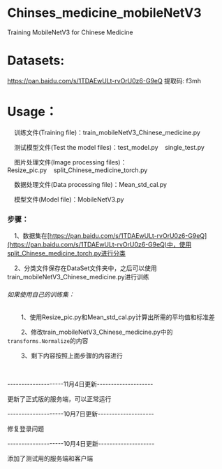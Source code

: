 # Chinses_medicine_mobileNetV3

Training MobileNetV3 for Chinese Medicine

# Datasets:

https://pan.baidu.com/s/1TDAEwULt-rvOrU0z6-G9eQ 提取码: f3mh 

# Usage：

    训练文件(Training file)：train_mobileNetV3_Chinese_medicine.py

    测试模型文件(Test the model files)：test_model.py    single_test.py

    图片处理文件(Image processing files)：Resize_pic.py    split_Chinese_medicine_torch.py

    数据处理文件(Data processing file)：Mean_std_cal.py

    模型文件(Model file)：MobileNetV3.py

### 步骤：

    1、数据集在[https://pan.baidu.com/s/1TDAEwULt-rvOrU0z6-G9eQ](https://pan.baidu.com/s/1TDAEwULt-rvOrU0z6-G9eQ)中，使用split_Chinese_medicine_torch.py进行分类

    2、分类文件保存在DataSet文件夹中，之后可以使用train_mobileNetV3_Chinese_medicine.py进行训练

###### 如果使用自己的训练集：

        1、使用Resize_pic.py和Mean_std_cal.py计算出所需的平均值和标准差

        2、修改train_mobileNetV3_Chinese_medicine.py中的`transforms.Normalize`的内容

        3、剩下内容按照上面步骤的内容进行

    

--------------------11月4日更新--------------------

更新了正式版的服务端，可以正常运行

--------------------10月7日更新--------------------

修复登录问题

--------------------10月4日更新--------------------

添加了测试用的服务端和客户端
